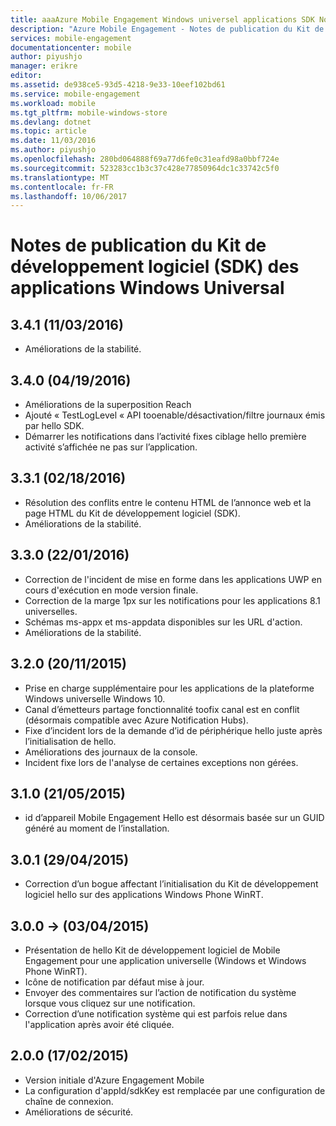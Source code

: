 ```yaml
---
title: aaaAzure Mobile Engagement Windows universel applications SDK Notes de publication | Documents Microsoft
description: "Azure Mobile Engagement - Notes de publication du Kit de développement logiciel (SDK) des applications Windows Universal"
services: mobile-engagement
documentationcenter: mobile
author: piyushjo
manager: erikre
editor: 
ms.assetid: de938ce5-93d5-4218-9e33-10eef102bd61
ms.service: mobile-engagement
ms.workload: mobile
ms.tgt_pltfrm: mobile-windows-store
ms.devlang: dotnet
ms.topic: article
ms.date: 11/03/2016
ms.author: piyushjo
ms.openlocfilehash: 280bd064888f69a77d6fe0c31eafd98a0bbf724e
ms.sourcegitcommit: 523283cc1b3c37c428e77850964dc1c33742c5f0
ms.translationtype: MT
ms.contentlocale: fr-FR
ms.lasthandoff: 10/06/2017
---
```

# <a name="windows-universal-apps-sdk-release-notes"></a>Notes de publication du Kit de développement logiciel (SDK) des applications Windows Universal
## <a name="341-11032016"></a>3.4.1 (11/03/2016)

* Améliorations de la stabilité.

## <a name="340-04192016"></a>3.4.0 (04/19/2016)
* Améliorations de la superposition Reach
* Ajouté « TestLogLevel « API tooenable/désactivation/filtre journaux émis par hello SDK.
* Démarrer les notifications dans l’activité fixes ciblage hello première activité s’affichée ne pas sur l’application.

## <a name="331-02182016"></a>3.3.1 (02/18/2016)
* Résolution des conflits entre le contenu HTML de l’annonce web et la page HTML du Kit de développement logiciel (SDK).
* Améliorations de la stabilité.

## <a name="330-01222016"></a>3.3.0 (22/01/2016)
* Correction de l'incident de mise en forme dans les applications UWP en cours d'exécution en mode version finale.
* Correction de la marge 1px sur les notifications pour les applications 8.1 universelles.
* Schémas ms-appx et ms-appdata disponibles sur les URL d'action.
* Améliorations de la stabilité.

## <a name="320-11202015"></a>3.2.0 (20/11/2015)
* Prise en charge supplémentaire pour les applications de la plateforme Windows universelle Windows 10.
* Canal d’émetteurs partage fonctionnalité toofix canal est en conflit (désormais compatible avec Azure Notification Hubs).
* Fixe d’incident lors de la demande d’id de périphérique hello juste après l’initialisation de hello.
* Améliorations des journaux de la console.
* Incident fixe lors de l'analyse de certaines exceptions non gérées.

## <a name="310-05212015"></a>3.1.0 (21/05/2015)
* id d’appareil Mobile Engagement Hello est désormais basée sur un GUID généré au moment de l’installation.

## <a name="301-04292015"></a>3.0.1 (29/04/2015)
* Correction d’un bogue affectant l’initialisation du Kit de développement logiciel hello sur des applications Windows Phone WinRT.

## <a name="300-04032015"></a>3.0.0 -> (03/04/2015)
* Présentation de hello Kit de développement logiciel de Mobile Engagement pour une application universelle (Windows et Windows Phone WinRT).
* Icône de notification par défaut mise à jour.
* Envoyer des commentaires sur l’action de notification du système lorsque vous cliquez sur une notification.
* Correction d’une notification système qui est parfois relue dans l'application après avoir été cliquée.

## <a name="200-02172015"></a>2.0.0 (17/02/2015)
* Version initiale d'Azure Engagement Mobile
* La configuration d'appId/sdkKey est remplacée par une configuration de chaîne de connexion.
* Améliorations de sécurité.

